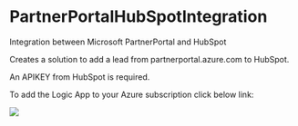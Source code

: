 # PartnerPortalHubSpotIntegration
Integration between Microsoft PartnerPortal and HubSpot

Creates a solution to add a lead from partnerportal.azure.com to HubSpot.

An APIKEY from HubSpot is required.

To add the Logic App to your Azure subscription click below link:

<a href="https://portal.azure.com/#create/Microsoft.Template/uri/https%3A%2F%2Fraw.githubusercontent.com%2Fsvandenhoven%2FPartnerPortalHubSpotIntegration%2Fmaster%2FLogicAppARM%2FLogicApp.json" target="_blank">
    <img src="http://azuredeploy.net/deploybutton.png"/>
</a>

